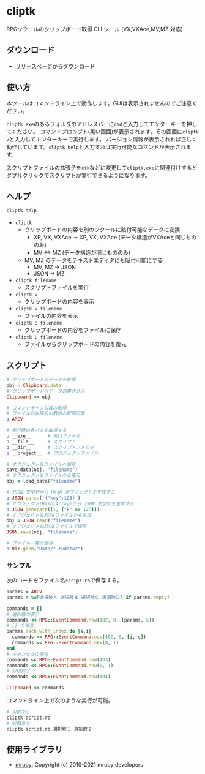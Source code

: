 # cliptk

RPGツクールのクリップボード取得 CLI ツール (VX,VXAce,MV,MZ 対応)

## ダウンロード

- [リリースページ](https://github.com/cacao-soft/cliptk/releases/)からダウンロード

## 使い方

本ツールはコマンドライン上で動作します。GUIは表示されませんのでご注意ください。

`cliptk.exe`のあるフォルダのアドレスバーに`cmd`と入力してエンターキーを押してください。
コマンドプロンプト(黒い画面)が表示されます。その画面に`cliptk v`と入力してエンターキーで実行します。
バージョン情報が表示されれば正しく動作しています。`cliptk help`と入力すれば実行可能なコマンドが表示されます。

スクリプトファイルの拡張子を`ctk`などに変更して`cliptk.exe`に関連付けするとダブルクリックでスクリプトが実行できるようになります。

## ヘルプ

```sh
cliptk help
```

- `cliptk`
  - クリップボードの内容を別のツクールに貼付可能なデータに変換
    - XP, VX, VXAce -\> XP, VX, VXAce (データ構造がVXAceと同じもののみ)
    - MV \<-\> MZ (データ構造が同じもののみ)
  - MV, MZ のデータをテキストエディタにも貼付可能にする
    - MV, MZ -\> JSON
    - JSON -\> MZ
- `cliptk filename`
  - スクリプトファイルを実行
- `cliptk V`
  - クリップボードの内容を表示
- `cliptk V filename`
  - ファイルの内容を表示
- `cliptk S filename`
  - クリップボードの内容をファイルに保存
- `cliptk L filename`
  - ファイルからクリップボードの内容を復元

## スクリプト

```ruby
# クリップボードのデータを取得
obj = Clipboard.data
# クリップボードへデータの書き込み
Clipboard << obj

# コマンドライン引数の取得
# ファイル名以降の引数のみ取得可能
p ARGV

# 実行時の各パスを取得する
p __exe__      # 実行ファイル
p __file__     # スクリプト
p __dir__      # スクリプトフォルダ
p __project__  # プロジェクトファイル

# オブジェクトをファイルへ保存
save_data(obj, "filename")
# オブジェクトをファイルから復元
obj = load_data("filename")

# JSON 文字列から Hash オブジェクトを生成する
p JSON.parse('{"key":123}')
# オブジェクト(Hash,Array)から JSON 文字列を生成する
p JSON.generate([1, {"k" => 123}])
# オブジェクトをJSONファイルから生成
obj = JSON.read("filename")
# オブジェクトをJSONファイルで保存
JSON.save(obj, "filename")

# ファイル一覧の取得
p Dir.glob("Data/*.rvdata2")
```

### サンプル

次のコードをファイル名`script.rb`で保存する。

```ruby
params = ARGV
params = %w[選択肢Ａ 選択肢Ｂ 選択肢Ｃ 選択肢Ｄ] if params.empty?

commands = []
# 選択肢の表示
commands << RPG::EventCommand.new(102, 0, [params, 5])
# [] の場合
params.each_with_index do |s,i|
  commands << RPG::EventCommand.new(402, 0, [i, s])
  commands << RPG::EventCommand.new(0, 1)
end
# キャンセルの場合
commands << RPG::EventCommand.new(403)
commands << RPG::EventCommand.new(0, 1)
# 分岐終了
commands << RPG::EventCommand.new(404)

Clipboard << commands
```

コマンドライン上で次のような実行が可能。

```sh
# 引数なし
cliptk script.rb
# 引数あり
cliptk script.rb 選択肢１ 選択肢２
```

## 使用ライブラリ

- [mruby](https://github.com/mruby/mruby): Copyright (c) 2010-2021 mruby developers

